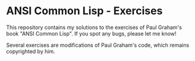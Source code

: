 # ANSI Common Lisp - Exercises

This repository contains my solutions to the exercises of Paul Graham's book "ANSI Common Lisp". If you spot any bugs, please let me know!

Several exercises are modifications of Paul Graham's code, which remains copyrighted by him.
